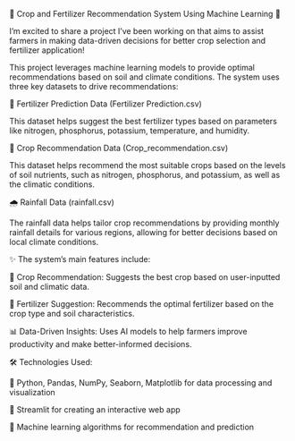 🚜 Crop and Fertilizer Recommendation System Using Machine Learning 🌱

I’m excited to share a project I’ve been working on that aims to assist farmers in making data-driven decisions for better crop selection and fertilizer application!

This project leverages machine learning models to provide optimal recommendations based on soil and climate conditions. The system uses three key datasets to drive recommendations:

🌾 Fertilizer Prediction Data (Fertilizer Prediction.csv)

 This dataset helps suggest the best fertilizer types based on parameters like nitrogen, phosphorus, potassium, temperature, and humidity.

🌱 Crop Recommendation Data (Crop_recommendation.csv)

 This dataset helps recommend the most suitable crops based on the levels of soil nutrients, such as nitrogen, phosphorus, and potassium, as well as the climatic conditions.

🌧️ Rainfall Data (rainfall.csv)

 The rainfall data helps tailor crop recommendations by providing monthly rainfall details for various regions, allowing for better decisions based on local climate conditions.

✨ The system’s main features include:

🌱 Crop Recommendation: Suggests the best crop based on user-inputted soil and climatic data.

 🧪 Fertilizer Suggestion: Recommends the optimal fertilizer based on the crop type and soil characteristics.

 📊 Data-Driven Insights: Uses AI models to help farmers improve productivity and make better-informed decisions.

🛠️ Technologies Used:

🔹 Python, Pandas, NumPy, Seaborn, Matplotlib for data processing and visualization

 🔹 Streamlit for creating an interactive web app

 🔹 Machine learning algorithms for recommendation and prediction


